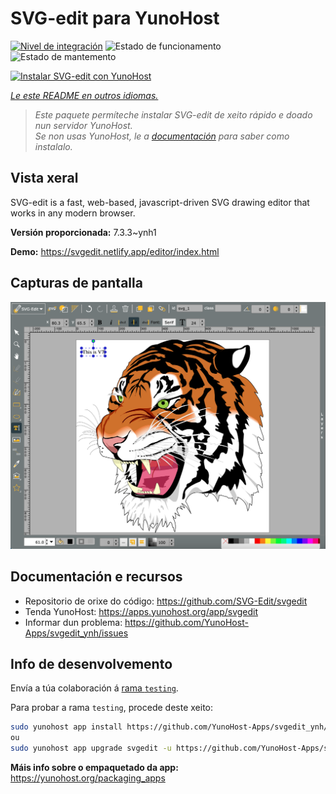 <!--
NOTA: Este README foi creado automáticamente por <https://github.com/YunoHost/apps/tree/master/tools/readme_generator>
NON debe editarse manualmente.
-->

# SVG-edit para YunoHost

[![Nivel de integración](https://dash.yunohost.org/integration/svgedit.svg)](https://ci-apps.yunohost.org/ci/apps/svgedit/) ![Estado de funcionamento](https://ci-apps.yunohost.org/ci/badges/svgedit.status.svg) ![Estado de mantemento](https://ci-apps.yunohost.org/ci/badges/svgedit.maintain.svg)

[![Instalar SVG-edit con YunoHost](https://install-app.yunohost.org/install-with-yunohost.svg)](https://install-app.yunohost.org/?app=svgedit)

*[Le este README en outros idiomas.](./ALL_README.md)*

> *Este paquete permíteche instalar SVG-edit de xeito rápido e doado nun servidor YunoHost.*  
> *Se non usas YunoHost, le a [documentación](https://yunohost.org/install) para saber como instalalo.*

## Vista xeral

SVG-edit is a fast, web-based, javascript-driven SVG drawing editor that works in any modern browser.


**Versión proporcionada:** 7.3.3~ynh1

**Demo:** <https://svgedit.netlify.app/editor/index.html>

## Capturas de pantalla

![Captura de pantalla de SVG-edit](./doc/screenshots/screenshot.png)

## Documentación e recursos

- Repositorio de orixe do código: <https://github.com/SVG-Edit/svgedit>
- Tenda YunoHost: <https://apps.yunohost.org/app/svgedit>
- Informar dun problema: <https://github.com/YunoHost-Apps/svgedit_ynh/issues>

## Info de desenvolvemento

Envía a túa colaboración á [rama `testing`](https://github.com/YunoHost-Apps/svgedit_ynh/tree/testing).

Para probar a rama `testing`, procede deste xeito:

```bash
sudo yunohost app install https://github.com/YunoHost-Apps/svgedit_ynh/tree/testing --debug
ou
sudo yunohost app upgrade svgedit -u https://github.com/YunoHost-Apps/svgedit_ynh/tree/testing --debug
```

**Máis info sobre o empaquetado da app:** <https://yunohost.org/packaging_apps>
